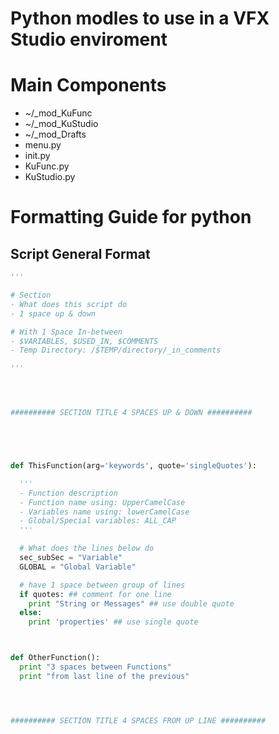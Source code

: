 # Python modles to use in a VFX Studio enviroment

# Main Components
  - ~/_mod_KuFunc
  - ~/_mod_KuStudio
  - ~/_mod_Drafts
  - menu.py
  - init.py
  - KuFunc.py
  - KuStudio.py

# Formatting Guide for python

## Script General Format
```python
'''

# Section
- What does this script do
- 1 space up & down

# With 1 Space In-between
- $VARIABLES, $USED_IN, $COMMENTS
- Temp Directory: /$TEMP/directory/_in_comments

'''




########## SECTION TITLE 4 SPACES UP & DOWN ##########





def ThisFunction(arg='keywords', quote='singleQuotes'):

  '''
  - Function description
  - Function name using: UpperCamelCase
  - Variables name using: lowerCamelCase
  - Global/Special variables: ALL_CAP
  '''

  # What does the lines below do
  sec_subSec = "Variable"
  GLOBAL = "Global Variable"

  # have 1 space between group of lines
  if quotes: ## comment for one line
    print "String or Messages" ## use double quote
  else:
    print 'properties' ## use single quote



def OtherFunction():
  print "3 spaces between Functions"
  print "from last line of the previous"




########## SECTION TITLE 4 SPACES FROM UP LINE ##########





```
